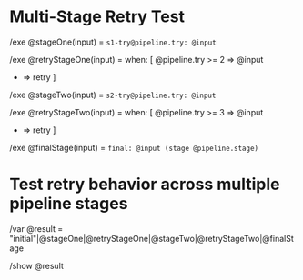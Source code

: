 # Multi-Stage Retry Test

/exe @stageOne(input) = `s1-try@pipeline.try: @input`

/exe @retryStageOne(input) = when: [
  @pipeline.try >= 2 => @input
  * => retry
]

/exe @stageTwo(input) = `s2-try@pipeline.try: @input`

/exe @retryStageTwo(input) = when: [
  @pipeline.try >= 3 => @input
  * => retry
]

/exe @finalStage(input) = `final: @input (stage @pipeline.stage)`

# Test retry behavior across multiple pipeline stages
/var @result = "initial"|@stageOne|@retryStageOne|@stageTwo|@retryStageTwo|@finalStage

/show @result